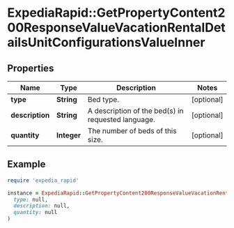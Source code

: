 # ExpediaRapid::GetPropertyContent200ResponseValueVacationRentalDetailsUnitConfigurationsValueInner

## Properties

| Name | Type | Description | Notes |
| ---- | ---- | ----------- | ----- |
| **type** | **String** | Bed type. | [optional] |
| **description** | **String** | A description of the bed(s) in requested language. | [optional] |
| **quantity** | **Integer** | The number of beds of this size. | [optional] |

## Example

```ruby
require 'expedia_rapid'

instance = ExpediaRapid::GetPropertyContent200ResponseValueVacationRentalDetailsUnitConfigurationsValueInner.new(
  type: null,
  description: null,
  quantity: null
)
```


